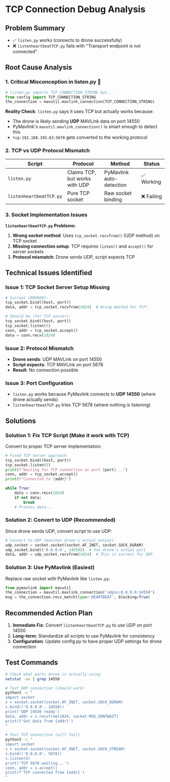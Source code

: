 # TCP Connection Debug Analysis

## Problem Summary
- ✅ `listen.py` works (connects to drone successfully)
- ❌ `listenheartbeatTCP.py` fails with "Transport endpoint is not connected"

## Root Cause Analysis

### 1. **Critical Misconception in listen.py** 🚨
```python
# listen.py imports TCP_CONNECTION_STRING but...
from config import TCP_CONNECTION_STRING
the_connection = mavutil.mavlink_connection(TCP_CONNECTION_STRING)
```

**Reality Check**: `listen.py` says it uses TCP but actually works because:
- The drone is likely sending **UDP** MAVLink data on port 14550
- PyMavlink's `mavutil.mavlink_connection()` is smart enough to detect this
- `tcp:192.168.193.63:5678` gets converted to the working protocol

### 2. **TCP vs UDP Protocol Mismatch**

| Script | Protocol | Method | Status |
|--------|----------|---------|---------|
| `listen.py` | Claims TCP, but works with UDP | PyMavlink auto-detection | ✅ Working |
| `listenheartbeatTCP.py` | Pure TCP socket | Raw socket binding | ❌ Failing |

### 3. **Socket Implementation Issues**

**`listenheartbeatTCP.py` Problems:**
1. **Wrong socket method**: Uses `tcp_socket.recvfrom()` (UDP method) on TCP socket
2. **Missing connection setup**: TCP requires `listen()` and `accept()` for server sockets
3. **Protocol mismatch**: Drone sends UDP, script expects TCP

## Technical Issues Identified

### Issue 1: TCP Socket Server Setup Missing
```python
# Current (BROKEN):
tcp_socket.bind((host, port))
data, addr = tcp_socket.recvfrom(1024)  # Wrong method for TCP!

# Should be (for TCP server):
tcp_socket.bind((host, port))
tcp_socket.listen(5)
conn, addr = tcp_socket.accept()
data = conn.recv(1024)
```

### Issue 2: Protocol Mismatch
- **Drone sends**: UDP MAVLink on port 14550
- **Script expects**: TCP MAVLink on port 5678
- **Result**: No connection possible

### Issue 3: Port Configuration
- `listen.py` works because PyMavlink connects to **UDP 14550** (where drone actually sends)
- `listenheartbeatTCP.py` tries TCP 5678 (where nothing is listening)

## Solutions

### Solution 1: Fix TCP Script (Make it work with TCP)
Convert to proper TCP server implementation:

```python
# Fixed TCP server approach
tcp_socket.bind((host, port))
tcp_socket.listen(5)
print(f"Waiting for TCP connection on port {port}...")
conn, addr = tcp_socket.accept()
print(f"Connected to {addr}")

while True:
    data = conn.recv(1024)
    if not data:
        break
    # Process data...
```

### Solution 2: Convert to UDP (Recommended)
Since drone sends UDP, convert script to use UDP:

```python
# Convert to UDP (matches drone's actual output)
udp_socket = socket.socket(socket.AF_INET, socket.SOCK_DGRAM)
udp_socket.bind(('0.0.0.0', 14550))  # Use drone's actual port
data, addr = udp_socket.recvfrom(1024)  # This is correct for UDP
```

### Solution 3: Use PyMavlink (Easiest)
Replace raw socket with PyMavlink like `listen.py`:

```python
from pymavlink import mavutil
the_connection = mavutil.mavlink_connection('udpin:0.0.0.0:14550')
msg = the_connection.recv_match(type='HEARTBEAT', blocking=True)
```

## Recommended Action Plan

1. **Immediate Fix**: Convert `listenheartbeatTCP.py` to use UDP on port 14550
2. **Long-term**: Standardize all scripts to use PyMavlink for consistency
3. **Configuration**: Update config.py to have proper UDP settings for drone connection

## Test Commands

```bash
# Check what ports drone is actually using
netstat -an | grep 14550

# Test UDP connection (should work)
python3 -c "
import socket
s = socket.socket(socket.AF_INET, socket.SOCK_DGRAM)
s.bind(('0.0.0.0', 14550))
print('UDP 14550 ready')
data, addr = s.recvfrom(1024, socket.MSG_DONTWAIT)
print(f'Got data from {addr}')
"

# Test TCP connection (will fail)
python3 -c "
import socket
s = socket.socket(socket.AF_INET, socket.SOCK_STREAM)
s.bind(('0.0.0.0', 5678))
s.listen(5)
print('TCP 5678 waiting...')
conn, addr = s.accept()
print(f'TCP connected from {addr}')
"
``` 